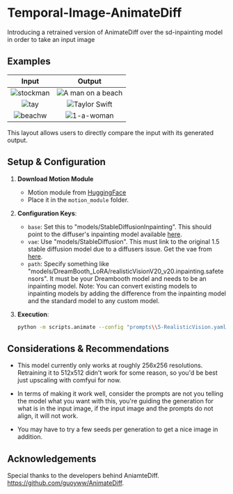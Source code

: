 # Temporal-Image-AnimateDiff

Introducing a retrained version of AnimateDiff over the sd-inpainting model in order to take an input image 

## Examples

| Input | Output |
|:---------:|:---------:|
| ![stockman](https://github.com/CiaraStrawberry/Temporal-Image-AnimateDiff/assets/13116982/9ac4bce0-fb33-4a7a-8a9b-02507c9aee5a) | ![A man on a beach](https://github.com/CiaraStrawberry/Temporal-Image-AnimateDiff/assets/13116982/15d815fe-d152-4414-8d0f-6101ecab3c9c) |
| ![tay](https://github.com/CiaraStrawberry/Temporal-Image-AnimateDiff/assets/13116982/8c474f50-023b-4b76-a14e-1c7acfda8ea1) | ![Taylor Swift](https://github.com/CiaraStrawberry/Temporal-Image-AnimateDiff/assets/13116982/ded0683e-c1e1-4330-bb88-93b113da5d04) |
| ![beachw](https://github.com/CiaraStrawberry/Temporal-Image-AnimateDiff/assets/13116982/0842a400-19da-4ef6-86fe-e0cc94236815) | ![1-a-woman](https://github.com/CiaraStrawberry/Temporal-Image-AnimateDiff/assets/13116982/5f273d01-e6b6-430e-b463-0aaf0271da59) |

This layout allows users to directly compare the input with its generated output.


## Setup & Configuration

1. **Download Motion Module**
   - Motion module from [HuggingFace](https://huggingface.co/CiaraRowles/Temporal-Image)
   - Place it in the `motion_module` folder.

2. **Configuration Keys**:
   - `base`: Set this to "models/StableDiffusionInpainting". This should point to the diffuser's inpainting model available [here](https://huggingface.co/runwayml/stable-diffusion-inpainting).
   - `vae`: Use "models/StableDiffusion". This must link to the original 1.5 stable diffusion model due to a diffusers issue. Get the vae from [here](https://huggingface.co/runwayml/stable-diffusion-v1-5).
   - `path`: Specify something like "models/DreamBooth_LoRA/realisticVisionV20_v20.inpainting.safetensors". It must be your Dreambooth model and needs to be an inpainting model. Note: You can convert existing models to inpainting models by adding the difference from the inpainting model and the standard model to any custom model.

3. **Execution**:
   ```bash
   python -m scripts.animate --config "prompts\\5-RealisticVision.yaml" --image_path "D:\\images\\mona.png" --W 256 --H 256
   ```

## Considerations & Recommendations

- This model currently only works at roughly 256x256  resolutions. Retraining it to 512x512 didn't work for some reason, so you'd be best just upscaling with comfyui for now.
  
- In terms of making it work well, consider the prompts are not you telling the model what you want with this, you're guiding the generation for what is in the input image, if the input image and the prompts do not align, it will not work.

- You may have to try a few seeds per generation to get a nice image in addition.


## Acknowledgements
Special thanks to the developers behind AniamteDiff. https://github.com/guoyww/AnimateDiff.

